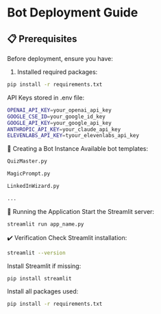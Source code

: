 # Bot Deployment Guide

## 📋 Prerequisites
Before deployment, ensure you have:
1. Installed required packages:
```bash
pip install -r requirements.txt
```
API Keys stored in .env file:
```bash
OPENAI_API_KEY=your_openai_api_key
GOOGLE_CSE_ID=your_google_id_key
GOOGLE_API_KEY=your_google_api_key
ANTHROPIC_API_KEY=your_claude_api_key
ELEVENLABS_API_KEY=tyour_elevenlabs_api_key
```
🤖 Creating a Bot Instance
Available bot templates:
```bash
QuizMaster.py

MagicPrompt.py

LinkedInWizard.py

...
```
🚀 Running the Application
Start the Streamlit server:
```bash
streamlit run app_name.py
```
✔️ Verification
Check Streamlit installation:
```bash
streamlit --version
```
Install Streamlit if missing:
```bash
pip install streamlit
```
Install all packages used:
```bash
pip install -r requirements.txt
```

